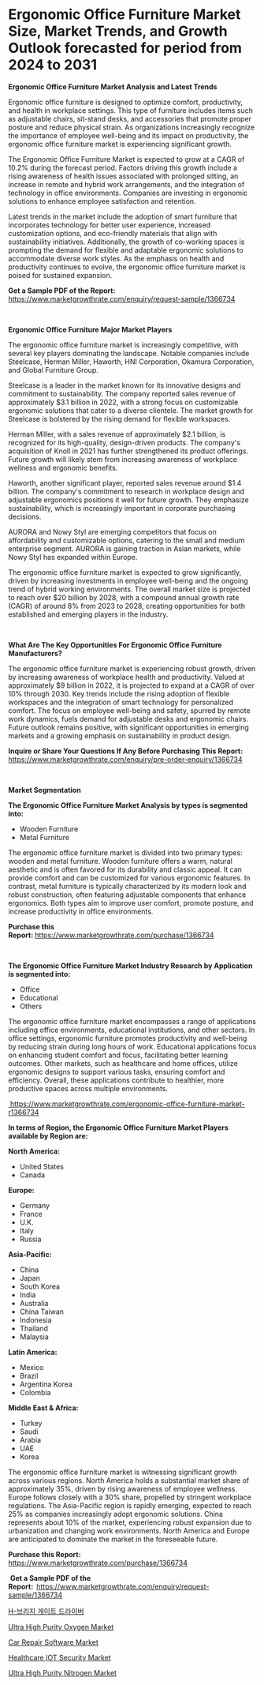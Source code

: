 <p><h1>Ergonomic Office Furniture Market Size, Market Trends, and Growth Outlook forecasted for period from 2024 to 2031</h1></p><p><strong>Ergonomic Office Furniture Market Analysis and Latest Trends</strong></p>
<p><p>Ergonomic office furniture is designed to optimize comfort, productivity, and health in workplace settings. This type of furniture includes items such as adjustable chairs, sit-stand desks, and accessories that promote proper posture and reduce physical strain. As organizations increasingly recognize the importance of employee well-being and its impact on productivity, the ergonomic office furniture market is experiencing significant growth.</p><p>The Ergonomic Office Furniture Market is expected to grow at a CAGR of 10.2% during the forecast period. Factors driving this growth include a rising awareness of health issues associated with prolonged sitting, an increase in remote and hybrid work arrangements, and the integration of technology in office environments. Companies are investing in ergonomic solutions to enhance employee satisfaction and retention.</p><p>Latest trends in the market include the adoption of smart furniture that incorporates technology for better user experience, increased customization options, and eco-friendly materials that align with sustainability initiatives. Additionally, the growth of co-working spaces is prompting the demand for flexible and adaptable ergonomic solutions to accommodate diverse work styles. As the emphasis on health and productivity continues to evolve, the ergonomic office furniture market is poised for sustained expansion.</p></p>
<p><strong>Get a Sample PDF of the Report:&nbsp;</strong> <a href="https://www.marketgrowthrate.com/enquiry/request-sample/1366734">https://www.marketgrowthrate.com/enquiry/request-sample/1366734</a></p>
<p>&nbsp;</p>
<p><strong>Ergonomic Office Furniture Major Market Players</strong></p>
<p><p>The ergonomic office furniture market is increasingly competitive, with several key players dominating the landscape. Notable companies include Steelcase, Herman Miller, Haworth, HNI Corporation, Okamura Corporation, and Global Furniture Group. </p><p>Steelcase is a leader in the market known for its innovative designs and commitment to sustainability. The company reported sales revenue of approximately $3.1 billion in 2022, with a strong focus on customizable ergonomic solutions that cater to a diverse clientele. The market growth for Steelcase is bolstered by the rising demand for flexible workspaces.</p><p>Herman Miller, with a sales revenue of approximately $2.1 billion, is recognized for its high-quality, design-driven products. The company's acquisition of Knoll in 2021 has further strengthened its product offerings. Future growth will likely stem from increasing awareness of workplace wellness and ergonomic benefits.</p><p>Haworth, another significant player, reported sales revenue around $1.4 billion. The company's commitment to research in workplace design and adjustable ergonomics positions it well for future growth. They emphasize sustainability, which is increasingly important in corporate purchasing decisions.</p><p>AURORA and Nowy Styl are emerging competitors that focus on affordability and customizable options, catering to the small and medium enterprise segment. AURORA is gaining traction in Asian markets, while Nowy Styl has expanded within Europe.</p><p>The ergonomic office furniture market is expected to grow significantly, driven by increasing investments in employee well-being and the ongoing trend of hybrid working environments. The overall market size is projected to reach over $20 billion by 2028, with a compound annual growth rate (CAGR) of around 8% from 2023 to 2028, creating opportunities for both established and emerging players in the industry.</p></p>
<p>&nbsp;</p>
<p><strong>What Are The Key Opportunities For Ergonomic Office Furniture Manufacturers?</strong></p>
<p><p>The ergonomic office furniture market is experiencing robust growth, driven by increasing awareness of workplace health and productivity. Valued at approximately $9 billion in 2022, it is projected to expand at a CAGR of over 10% through 2030. Key trends include the rising adoption of flexible workspaces and the integration of smart technology for personalized comfort. The focus on employee well-being and safety, spurred by remote work dynamics, fuels demand for adjustable desks and ergonomic chairs. Future outlook remains positive, with significant opportunities in emerging markets and a growing emphasis on sustainability in product design.</p></p>
<p><strong>Inquire or Share Your Questions If Any Before Purchasing This Report:</strong> <a href="https://www.marketgrowthrate.com/enquiry/pre-order-enquiry/1366734">https://www.marketgrowthrate.com/enquiry/pre-order-enquiry/1366734</a></p>
<p>&nbsp;</p>
<p><strong>Market Segmentation</strong></p>
<p><strong>The Ergonomic Office Furniture Market Analysis by types is segmented into:</strong></p>
<p><ul><li>Wooden Furniture</li><li>Metal Furniture</li></ul></p>
<p><p>The ergonomic office furniture market is divided into two primary types: wooden and metal furniture. Wooden furniture offers a warm, natural aesthetic and is often favored for its durability and classic appeal. It can provide comfort and can be customized for various ergonomic features. In contrast, metal furniture is typically characterized by its modern look and robust construction, often featuring adjustable components that enhance ergonomics. Both types aim to improve user comfort, promote posture, and increase productivity in office environments.</p></p>
<p><strong>Purchase this Report:&nbsp;</strong><a href="https://www.marketgrowthrate.com/purchase/1366734">https://www.marketgrowthrate.com/purchase/1366734</a></p>
<p>&nbsp;</p>
<p><strong>The Ergonomic Office Furniture Market Industry Research by Application is segmented into:</strong></p>
<p><ul><li>Office</li><li>Educational</li><li>Others</li></ul></p>
<p><p>The ergonomic office furniture market encompasses a range of applications including office environments, educational institutions, and other sectors. In office settings, ergonomic furniture promotes productivity and well-being by reducing strain during long hours of work. Educational applications focus on enhancing student comfort and focus, facilitating better learning outcomes. Other markets, such as healthcare and home offices, utilize ergonomic designs to support various tasks, ensuring comfort and efficiency. Overall, these applications contribute to healthier, more productive spaces across multiple environments.</p></p>
<p><a href="https://www.marketgrowthrate.com/ergonomic-office-furniture-market-r1366734">&nbsp;https://www.marketgrowthrate.com/ergonomic-office-furniture-market-r1366734</a></p>
<p><strong>In terms of Region, the Ergonomic Office Furniture Market Players available by Region are:</strong></p>
<p>
    <p> <strong> North America: </strong>
        <ul>
            <li>United States</li>
            <li>Canada</li>
        </ul>
        </p> 
    <p> <strong> Europe: </strong>
        <ul>
            <li>Germany</li>
            <li>France</li>
            <li>U.K.</li>
            <li>Italy</li>
            <li>Russia</li>
        </ul>
        </p> 
    <p> <strong> Asia-Pacific: </strong>
        <ul>
            <li>China</li>
            <li>Japan</li>
            <li>South Korea</li>
            <li>India</li>
            <li>Australia</li>
            <li>China Taiwan</li>
            <li>Indonesia</li>
            <li>Thailand</li>
            <li>Malaysia</li>
        </ul>
        </p> 
    <p> <strong> Latin America: </strong>
        <ul>
            <li>Mexico</li>
            <li>Brazil</li>
            <li>Argentina Korea</li>
            <li>Colombia</li>
        </ul>
        </p> 
    <p> <strong> Middle East & Africa: </strong>
        <ul>
            <li>Turkey</li>
            <li>Saudi</li>
            <li>Arabia</li>
            <li>UAE</li>
            <li>Korea</li>
        </ul>
    </p>
    </p>
<p><p>The ergonomic office furniture market is witnessing significant growth across various regions. North America holds a substantial market share of approximately 35%, driven by rising awareness of employee wellness. Europe follows closely with a 30% share, propelled by stringent workplace regulations. The Asia-Pacific region is rapidly emerging, expected to reach 25% as companies increasingly adopt ergonomic solutions. China represents about 10% of the market, experiencing robust expansion due to urbanization and changing work environments. North America and Europe are anticipated to dominate the market in the foreseeable future.</p></p>
<p><strong>Purchase this Report: </strong><a href="https://www.marketgrowthrate.com/purchase/1366734">https://www.marketgrowthrate.com/purchase/1366734</a></p>
<p>&nbsp;<strong>Get a Sample PDF of the Report:&nbsp;&nbsp;</strong><a href="https://www.marketgrowthrate.com/enquiry/request-sample/1366734">https://www.marketgrowthrate.com/enquiry/request-sample/1366734</a></p>
<p><strong></strong></p>
<p><p><a href="https://medium.com/@ronp.aul/h-%EB%B8%8C%EB%A6%AC%EC%A7%80-%EA%B2%8C%EC%9D%B4%ED%8A%B8-%EB%93%9C%EB%9D%BC%EC%9D%B4%EB%B2%84-%EC%8B%9C%EC%9E%A5-%EC%A1%B0%EC%82%AC-%EB%B0%8F-%EC%82%B0%EC%97%85-%EB%B0%9C%EC%A0%84%EA%B3%BC-2031%EB%85%84%EA%B9%8C%EC%A7%80%EC%9D%98-%EC%98%88%EC%B8%A1-6a304a4796fe?postPublishedType=repub">H-브리지 게이트 드라이버</a></p><p><a href="https://github.com/AKSHATREPORTPRIME/Market-Research-Report-List-6/blob/main/ultra-high-purity-oxygen-market.md">Ultra High Purity Oxygen Market</a></p><p><a href="https://www.linkedin.com/pulse/global-perspectives-car-repair-software-market-trends-challenges-nhlpf?trackingId=yI2%2B4IuTT4WBRhO%2BCGjCyQ%3D%3D">Car Repair Software Market</a></p><p><a href="https://www.linkedin.com/pulse/market-forecast-global-healthcare-iot-security-trends-impact-qmjrf?trackingId=2mwbMFKPQJ26w%2B7X16Ljgg%3D%3D">Healthcare IOT Security Market</a></p><p><a href="https://github.com/BellAuer/Market-Research-Report-List-1/blob/main/ultra-high-purity-nitrogen-market.md">Ultra High Purity Nitrogen Market</a></p></p>